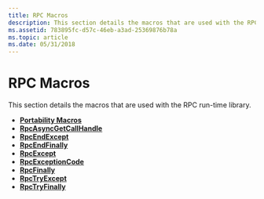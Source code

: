 ```yaml
---
title: RPC Macros
description: This section details the macros that are used with the RPC run-time library.
ms.assetid: 783895fc-d57c-46eb-a3ad-25369876b78a
ms.topic: article
ms.date: 05/31/2018
---
```


# RPC Macros

This section details the macros that are used with the RPC run-time library.

-   [**Portability Macros**](portability-macros.md)
-   [**RpcAsyncGetCallHandle**](/windows/desktop/api/Rpcasync/nf-rpcasync-rpcasyncgetcallhandle)
-   [**RpcEndExcept**](/previous-versions/aa375629(v=vs.80))
-   [**RpcEndFinally**](/previous-versions/aa375634(v=vs.80))
-   [**RpcExcept**](/windows/desktop/api/Rpc/nf-rpc-rpcexcept)
-   [**RpcExceptionCode**](/previous-versions/aa375695(v=vs.80))
-   [**RpcFinally**](/previous-versions/aa375699(v=vs.80))
-   [**RpcTryExcept**](rpctryexcept.md)
-   [**RpcTryFinally**](rpctryfinally.md)

 

 